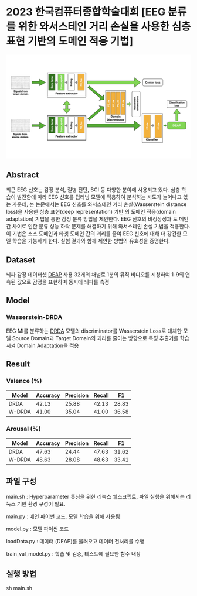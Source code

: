 # 2023 한국컴퓨터종합학술대회 [EEG 분류를 위한 와서스테인 거리 손실을 사용한 심층 표현 기반의 도메인 적응 기법]

![Model Overview](W-DRDA_model_overview.jpeg)

## Abstract
최근 EEG 신호는 감정 분석, 질병 진단, BCI 등 다양한 분야에 사용되고 있다. 심층 학습이 발전함에 따라 EEG 신호를 딥러닝 모델에 적용하여 분석하는 시도가 늘어나고 있는 가운데, 본 논문에서는 EEG 신호를 와서스테인 거리 손실(Wasserstein distance loss)을 사용한 심층 표현(deep representation) 기반 의 도메인 적응(domain adaptation) 기법을 통한 감정 분류 방법을 제안한다. EEG 신호의 비정상성과 도 메인간 차이로 인한 분류 성능 하락 문제를 해결하기 위해 와서스테인 손실 기법을 적용한다. 이 기법은 소스 도메인과 타겟 도메인 간의 괴리를 줄여 EEG 신호에 대해 더 강건한 모델 학습을 가능하게 한다. 실험 결과와 함께 제안한 방법의 유효성을 증명한다.

## Dataset
뇌파 감정 데이터셋 [DEAP](https://www.eecs.qmul.ac.uk/mmv/datasets/deap) 사용
32개의 채널로 1분의 뮤직 비디오를 시청하여 1-9의 연속된 값으로 감정을 표현하며 동시에 뇌파를 측정

## Model
### Wasserstein-DRDA
EEG MI를 분류하는 [DRDA](https://ieeexplore.ieee.org/document/9154600) 모델의 discriminator를 Wasserstein Loss로 대체한 모델
Source Domain과 Target Domain의 괴리를 줄이는 방향으로 특징 추출기를 학습시켜 Domain Adaptation을 적용

## Result
### Valence (%)
| Model | Accuracy | Precision | Recall | F1 |
|------|------|------|------|------|
| DRDA | 42.13 | 25.88 | 42.13 | 28.83 |
| W-DRDA | 41.00 | 35.04 | 41.00 | 36.58 |

### Arousal (%)
| Model | Accuracy | Precision | Recall | F1 |
|------|------|------|------|------|
| DRDA | 47.63 | 24.44 | 47.63 | 31.62 |
| W-DRDA | 48.63 | 28.08 | 48.63 | 33.41 |


## 파일 구성

main.sh : Hyperparameter 튜닝을 위한 리눅스 쉘스크립트, 파일 실행을 위해서는 리눅스 기반 환경 구성이 필요.

main.py : 메인 파이썬 코드. 모델 학습을 위해 사용됨

model.py : 모델 파이썬 코드

loadData.py : 데이터 (DEAP)를 불러오고 데이터 전처리를 수행

train_val_model.py : 학습 및 검증, 테스트에 필요한 함수 내장

## 실행 방법
sh main.sh
